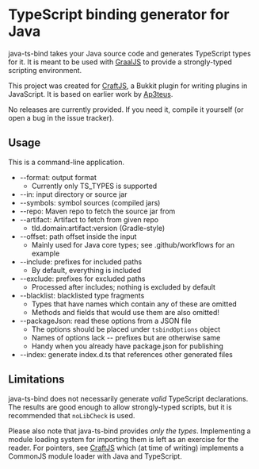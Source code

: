 # TypeScript binding generator for Java
java-ts-bind takes your Java source code and generates TypeScript types for it.
It is meant to be used with [GraalJS](https://github.com/oracle/graaljs)
to provide a strongly-typed scripting environment.

This project was created for [CraftJS](https://github.com/Valtakausi/craftjs),
a Bukkit plugin for writing plugins in JavaScript. It is based on earlier work
by [Ap3teus](https://github.com/Ap3teus).

No releases are currently provided. If you need it, compile it yourself
(or open a bug in the issue tracker).

## Usage
This is a command-line application.

* --format: output format
  * Currently only TS_TYPES is supported
* --in: input directory or source jar
* --symbols: symbol sources (compiled jars)
* --repo: Maven repo to fetch the source jar from
* --artifact: Artifact to fetch from given repo
  * tld.domain:artifact:version (Gradle-style)
* --offset: path offset inside the input
  * Mainly used for Java core types; see .github/workflows for an example
* --include: prefixes for included paths
  * By default, everything is included
* --exclude: prefixes for excluded paths
  * Processed after includes; nothing is excluded by default
* --blacklist: blacklisted type fragments
  * Types that have names which contain any of these are omitted
  * Methods and fields that would use them are also omitted!
* --packageJson: read these options from a JSON file
  * The options should be placed under `tsbindOptions` object
  * Names of options lack -- prefixes but are otherwise same
  * Handy when you already have package.json for publishing
* --index: generate index.d.ts that references other generated files

## Limitations
java-ts-bind does not necessarily generate *valid* TypeScript declarations.
The results are good enough to allow strongly-typed scripts, but it is
recommended that `noLibCheck` is used.

Please also note that java-ts-bind provides *only the types*. Implementing
a module loading system for importing them is left as an exercise for the
reader. For pointers, see [CraftJS](https://github.com/Valtakausi/craftjs)
which (at time of writing) implements a CommonJS module loader with
Java and TypeScript.